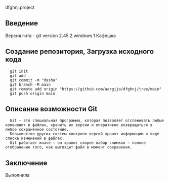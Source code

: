dfghnj.project
## Введение
Версия гита - git version 2.45.2.windows.1
Кафешка
## Создание репозитория, Загрузка исходного кода
>
```
  git init 
  git add . 
  git commit -m "dasha"
  git branch -M main
  git remote add origin "https://github.com/aergijo/dfghnj/tree/main"
  git push origin main
```
## Описание возможности Git
```
  Git — это специальная программа, которая позволяет отслеживать любые изменения в файлах, хранить их версии и оперативно возвращаться в любое сохранённое состояние.
  Большинство других систем контроля версий хранят информацию в виде списка изменений в файлах.
  Git работает иначе — он хранит скорее набор снимков — полное отображение того, как выглядит файл в момент сохранения.
```
## Заключение
Выполнила
